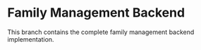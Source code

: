 # Family Management Backend

This branch contains the complete family management backend implementation.
